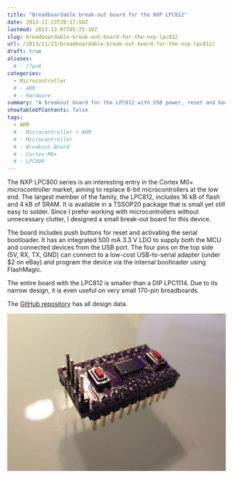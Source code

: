 ```yaml
---
title: "Breadboardable break-out board for the NXP LPC812"
date: 2013-11-23T20:17:58Z
lastmod: 2013-12-07T05:25:10Z
slug: breadboardable-break-out-board-for-the-nxp-lpc812
url: /2013/11/23/breadboardable-break-out-board-for-the-nxp-lpc812/
draft: true
aliases:
  # - /?p=6
categories:
  - Microcontroller
  # - ARM
  # - Hardware
summary: "A breakout board for the LPC812 with USB power, reset and bootloader access for breadboard prototyping."
showTableOfContents: false
tags:
  - ARM
  # - Microcontroller > ARM
  # - Microcontroller
  # - Breakout-Board
  # - Cortex-M0+
  # - LPC800
---
```


The NXP LPC800 series is an interesting entry in the Cortex M0+ microcontroller market, aiming to replace
8-bit microcontrollers at the low end. The largest member of the family, the LPC812, includes 16 kB of flash
and 4 kB of SRAM. It is available in a TSSOP20 package that is small yet still easy to solder. Since I prefer
working with microcontrollers without unnecessary clutter, I designed a small break-out board for this device.

The board includes push buttons for reset and activating the serial bootloader. It has an integrated 500 mA
3.3 V LDO to supply both the MCU and connected devices from the USB port. The four pins on the top side
(5V, RX, TX, GND) can connect to a low-cost USB-to-serial adapter (under $2 on eBay) and program the device via the
internal bootloader using FlashMagic.

The entire board with the LPC812 is smaller than a DIP LPC1114. Due to its narrow design, it is even useful
on very small 170-pin breadboards.

The [GitHub repository](https://github.com/cpldcpu/LPC812breakout) has all design data.

![Top view of the LPC812 breakout board](lpc812_top.jpg)
